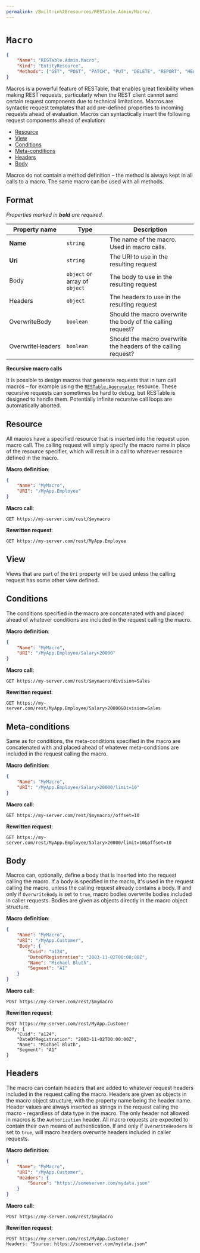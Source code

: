 ```yaml
---
permalink: /Built-in%20resources/RESTable.Admin/Macro/
---
```


# `Macro`

```json
{
    "Name": "RESTable.Admin.Macro",
    "Kind": "EntityResource",
    "Methods": ["GET", "POST", "PATCH", "PUT", "DELETE", "REPORT", "HEAD"]
}
```

Macros is a powerful feature of RESTable, that enables great flexibility when making REST requests, particularly when the REST client cannot send certain request components due to technical limitations. Macros are syntactic request templates that add pre-defined properties to incoming requests ahead of evaluation. Macros can syntactically insert the following request components ahead of evalution:

- [Resource](#resource)
- [View](#view)
- [Conditions](#conditions)
- [Meta-conditions](#meta-conditions)
- [Headers](#headers)
- [Body](#body)

Macros do not contain a method definition – the method is always kept in all calls to a macro. The same macro can be used with all methods.

## Format

_Properties marked in **bold** are required._

Property name    | Type                          | Description
---------------- | ----------------------------- | --------------------------------------------------------------
**Name**         | `string`                      | The name of the macro. Used in macro calls.
**Uri**          | `string`                      | The URI to use in the resulting request
Body             | `object` or array of `object` | The body to use in the resulting request
Headers          | `object`                      | The headers to use in the resulting request
OverwriteBody    | `boolean`                     | Should the macro overwrite the body of the calling request?
OverwriteHeaders | `boolean`                     | Should the macro overwrite the headers of the calling request?

**Recursive macro calls**

It is possible to design macros that generate requests that in turn call macros – for example using the [`RESTable.Aggregator`](../../RESTable/Aggregator) resource. These recursive requests can sometimes be hard to debug, but RESTable is designed to handle them. Potentially infinite recursive call loops are automatically aborted.

## Resource

All macros have a specified resource that is inserted into the request upon macro call. The calling request will simply specify the macro name in place of the resource specifier, which will result in a call to whatever resource defined in the macro.

**Macro definition**:

```json
{
    "Name": "MyMacro",
    "URI": "/MyApp.Employee"
}
```

**Macro call**:

```
GET https://my-server.com/rest/$mymacro
```

**Rewritten request**:

```
GET https://my-server.com/rest/MyApp.Employee
```

## View

Views that are part of the `Uri` property will be used unless the calling request has some other view defined.

## Conditions

The conditions specified in the macro are concatenated with and placed ahead of whatever conditions are included in the request calling the macro.

**Macro definition**:

```json
{
    "Name": "MyMacro",
    "URI": "/MyApp.Employee/Salary>20000"
}
```

**Macro call**:

```
GET https://my-server.com/rest/$mymacro/division=Sales
```

**Rewritten request**:

```
GET https://my-server.com/rest/MyApp.Employee/Salary>20000&Division=Sales
```

## Meta-conditions

Same as for conditions, the meta-conditions specified in the macro are concatenated with and placed ahead of whatever meta-conditions are included in the request calling the macro.

**Macro definition**:

```json
{
    "Name": "MyMacro",
    "URI": "/MyApp.Employee/Salary>20000/limit=10"
}
```

**Macro call**:

```
GET https://my-server.com/rest/$mymacro//offset=10
```

**Rewritten request**:

```
GET https://my-server.com/rest/MyApp.Employee/Salary>20000/limit=10&offset=10
```

## Body

Macros can, optionally, define a body that is inserted into the request calling the macro. If a body is specified in the macro, it's used in the request calling the macro, unless the calling request already contains a body. If and only if `OverwriteBody` is set to `true`, macro bodies overwrite bodies included in caller requests. Bodies are given as objects directly in the macro object structure.

**Macro definition**:

```json
{
    "Name": "MyMacro",
    "URI": "/MyApp.Customer",
    "Body": {
        "Cuid": "a124",
        "DateOfRegistration": "2003-11-02T00:00:00Z",
        "Name": "Michael Bluth",
        "Segment": "A1"
    }
}
```

**Macro call**:

```
POST https://my-server.com/rest/$mymacro
```

**Rewritten request**:

```
POST https://my-server.com/rest/MyApp.Customer
Body: {
    "Cuid": "a124",
    "DateOfRegistration": "2003-11-02T00:00:00Z",
    "Name": "Michael Bluth",
    "Segment": "A1"
}
```

## Headers

The macro can contain headers that are added to whatever request headers included in the request calling the macro. Headers are given as objects in the macro object structure, with the property name being the header name. Header values are always inserted as strings in the request calling the macro - regardless of data type in the macro. The only header not allowed in macros is the `Authorization` header. All macro requests are expected to contain their own means of authentication. If and only if `OverwriteHeaders` is set to `true`, will macro headers overwrite headers included in caller requests.

**Macro definition**:

```json
{
    "Name": "MyMacro",
    "URI": "/MyApp.Customer",
    "Headers": {
        "Source": "https://someserver.com/mydata.json"
    }
}
```

**Macro call**:

```
POST https://my-server.com/rest/$mymacro
```

**Rewritten request**:

```
POST https://my-server.com/rest/MyApp.Customer
Headers: "Source: https://someserver.com/mydata.json"
```
